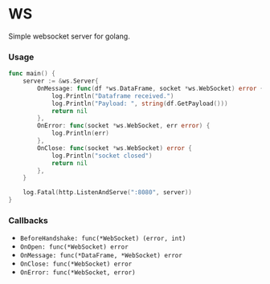 WS
===

Simple websocket server for golang.

### Usage

``` go
func main() {
	server := &ws.Server{
		OnMessage: func(df *ws.DataFrame, socket *ws.WebSocket) error {
			log.Println("Dataframe received.")
			log.Println("Payload: ", string(df.GetPayload()))
			return nil
		},
		OnError: func(socket *ws.WebSocket, err error) {
			log.Println(err)
		},
		OnClose: func(socket *ws.WebSocket) error {
			log.Println("socket closed")
			return nil
		},
	}

	log.Fatal(http.ListenAndServe(":8080", server))
}
```

### Callbacks

+ `BeforeHandshake: func(*WebSocket) (error, int)`
+ `OnOpen: func(*WebSocket) error`
+ `OnMessage: func(*DataFrame, *WebSocket) error`
+ `OnClose: func(*WebSocket) error`
+ `OnError: func(*WebSocket, error)`
